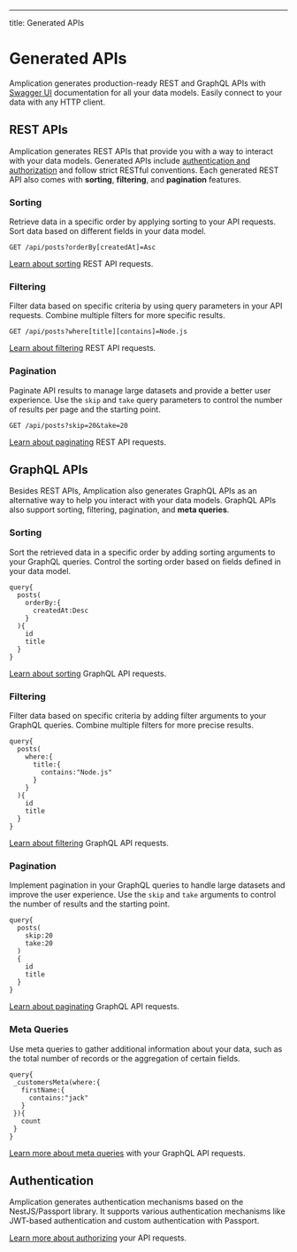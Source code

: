 ---
title: Generated APIs

# Generated APIs

Amplication generates production-ready REST and GraphQL APIs with [Swagger UI](https://swagger.io/tools/swagger-ui/) documentation for all your data models. Easily connect to your data with any HTTP client.

## REST APIs

Amplication generates REST APIs that provide you with a way to interact with your data models. Generated APIs include [authentication and authorization](#authentication) and follow strict RESTful conventions. Each generated REST API also comes with **sorting**, **filtering**, and **pagination** features.

### Sorting

Retrieve data in a specific order by applying sorting to your API requests. Sort data based on different fields in your data model.

```
GET /api/posts?orderBy[createdAt]=Asc
```

[Learn about sorting](/api/generated-api-sorting/#rest-api) REST API requests.

### Filtering

Filter data based on specific criteria by using query parameters in your API requests. Combine multiple filters for more specific results.

```
GET /api/posts?where[title][contains]=Node.js
```

[Learn about filtering](/api/generated-api-filtering/#rest-api) REST API requests.

### Pagination

Paginate API results to manage large datasets and provide a better user experience. Use the `skip` and `take` query parameters to control the number of results per page and the starting point.

```
GET /api/posts?skip=20&take=20
```

[Learn about paginating](/api/generated-api-pagination/#rest-api) REST API requests.

## GraphQL APIs

Besides REST APIs, Amplication also generates GraphQL APIs as an alternative way to help you interact with your data models. GraphQL APIs also support sorting, filtering, pagination, and **meta queries**.

### Sorting

Sort the retrieved data in a specific order by adding sorting arguments to your GraphQL queries. Control the sorting order based on fields defined in your data model.

```
query{
  posts(
    orderBy:{
      createdAt:Desc
    }
  ){
    id
    title
  }
}
```

[Learn about sorting](/api/generated-api-sorting/#graphql) GraphQL API requests.

### Filtering

Filter data based on specific criteria by adding filter arguments to your GraphQL queries. Combine multiple filters for more precise results.

```
query{
  posts(
    where:{
      title:{
        contains:"Node.js"
      }
    }
  ){
    id
    title
  }
}
```

[Learn about filtering](/api/generated-api-filtering/#graphql) GraphQL API requests.

### Pagination

Implement pagination in your GraphQL queries to handle large datasets and improve the user experience. Use the `skip` and `take` arguments to control the number of results and the starting point.

```
query{
  posts(
    skip:20
    take:20
  )
  {
    id
    title
  }
}
```

[Learn about paginating](/api/generated-api-pagination/#graphql) GraphQL API requests.

### Meta Queries

Use meta queries to gather additional information about your data, such as the total number of records or the aggregation of certain fields.

```
query{
 _customersMeta(where:{
   firstName:{
     contains:"jack"
   }
 }){
   count
 }
}
```

[Learn more about meta queries](/api/meta-query-graphql/) with your GraphQL API requests.

## Authentication

Amplication generates authentication mechanisms based on the NestJS/Passport library. It supports various authentication mechanisms like JWT-based authentication and custom authentication with Passport.

[Learn more about authorizing](/authentication/) your API requests.